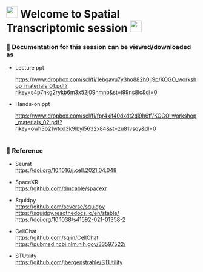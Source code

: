 <h1>
  <img src="https://media.giphy.com/media/hvRJCLFzcasrR4ia7z/giphy.gif" width="30px"/>
   Welcome to Spatial Transcriptomic session 
  <img src="https://media.giphy.com/media/hvRJCLFzcasrR4ia7z/giphy.gif" width="30px"/>
</h1>


### :orange_book: Documentation for this session can be viewed/downloaded as
* Lecture ppt
  
  https://www.dropbox.com/scl/fi/1ebgavu7y3ho882h0jj9p/KOGO_workshop_materials_01.pdf?rlkey=s4p7hkg2rykb6m3x52j09nmnb&st=i99ns8lc&dl=0

* Hands-on ppt
  
  https://www.dropbox.com/scl/fi/fpr4xjf40dxdt2dl9h6ff/KOGO_workshop_materials_02.pdf?rlkey=owh3b21wtcd3k9lbyl5632x84&st=zu81vsqy&dl=0
  
<h1>
  
</h1>
  
### :green_book: Reference
 * Seurat      
   https://doi.org/10.1016/j.cell.2021.04.048    
   
 * SpaceXR     
   https://github.com/dmcable/spacexr     
   
 * Squidpy     
   https://github.com/scverse/squidpy    
   https://squidpy.readthedocs.io/en/stable/    
   https://doi.org/10.1038/s41592-021-01358-2    

 * CellChat      
   https://github.com/sqjin/CellChat   
   https://pubmed.ncbi.nlm.nih.gov/33597522/

 * STUtility        
  https://github.com/jbergenstrahle/STUtility         
